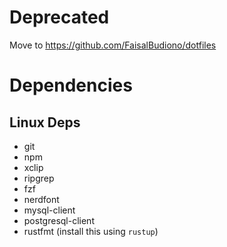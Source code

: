 # Deprecated
Move to https://github.com/FaisalBudiono/dotfiles

# Dependencies
## Linux Deps
- git
- npm
- xclip
- ripgrep
- fzf
- nerdfont
- mysql-client
- postgresql-client
- rustfmt (install this using `rustup`)
